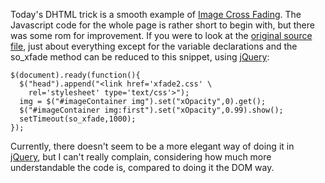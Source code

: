 Today's DHTML trick is a smooth example of [Image Cross
Fading](http://slayeroffice.com/code/imageCrossFade/xfade2.html). The
Javascript code for the whole page is rather short to begin with, but
there was some rom for improvement. If you were to look at the [original
source file](http://slayeroffice.com/code/imageCrossFade/xfade2.js),
just about everything except for the variable declarations and the
so\_xfade method can be reduced to this snippet, using
[jQuery](http://jquery.com/):

    $(document).ready(function(){
      $("head").append("<link href='xfade2.css' \
        rel='stylesheet' type='text/css'>");
      img = $("#imageContainer img").set("xOpacity",0).get();
      $("#imageContainer img:first").set("xOpacity",0.99).show();
      setTimeout(so_xfade,1000);
    });

Currently, there doesn't seem to be a more elegant way of doing it in
[jQuery](http://jquery.com/), but I can't really complain, considering
how much more understandable the code is, compared to doing it the DOM
way.
